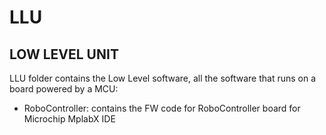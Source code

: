 LLU
===

LOW LEVEL UNIT
--------------

LLU folder contains the Low Level software, all the software that runs on a board powered by a MCU:

* RoboController: contains the FW code for RoboController board for Microchip MplabX IDE
